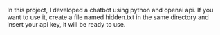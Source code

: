 In this project, I developed a chatbot using python and openai api. If you want to use it, create a file named hidden.txt in the same directory and insert your api key, it will be ready to use.
